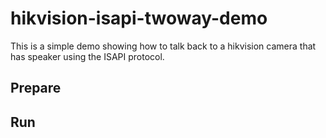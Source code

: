 # hikvision-isapi-twoway-demo
This is a simple demo showing how to talk back to a hikvision camera that has speaker using the ISAPI protocol.

## Prepare



## Run
